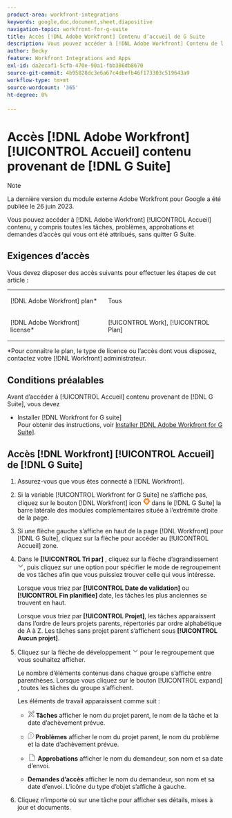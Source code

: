 ```yaml
---
product-area: workfront-integrations
keywords: google,doc,document,sheet,diapositive
navigation-topic: workfront-for-g-suite
title: Accès [!DNL Adobe Workfront] Contenu d’accueil de G Suite
description: Vous pouvez accéder à [!DNL Adobe Workfront] Contenu de l’accueil, y compris toutes les tâches, problèmes, approbations et demandes d’accès qui vous ont été attribués, sans quitter G Suite.
author: Becky
feature: Workfront Integrations and Apps
exl-id: da2ecaf1-5cfb-470e-90a1-fbb386db8670
source-git-commit: 4b95828dc3e6a67c4dbefb46f173303c519643a9
workflow-type: tm+mt
source-wordcount: '365'
ht-degree: 0%

---
```


# Accès [!DNL Adobe Workfront] [!UICONTROL Accueil] contenu provenant de [!DNL G Suite]

>[!NOTE]
>
>La dernière version du module externe Adobe Workfront pour Google a été publiée le 26 juin 2023.

Vous pouvez accéder à [!DNL Adobe Workfront] [!UICONTROL Accueil] contenu, y compris toutes les tâches, problèmes, approbations et demandes d’accès qui vous ont été attribués, sans quitter G Suite.

## Exigences d’accès

Vous devez disposer des accès suivants pour effectuer les étapes de cet article :

<table style="table-layout:auto"> 
 <col> 
 <col> 
 <tbody> 
  <tr> 
   <td role="rowheader">[!DNL Adobe Workfront] plan*</td> 
   <td> <p>Tous</p> </td> 
  </tr> 
  <tr> 
   <td role="rowheader">[!DNL Adobe Workfront] license*</td> 
   <td> <p>[!UICONTROL Work], [!UICONTROL Plan]</p> </td> 
  </tr> 
 </tbody> 
</table>

&#42;Pour connaître le plan, le type de licence ou l’accès dont vous disposez, contactez votre [!DNL Workfront] administrateur.

## Conditions préalables

Avant d’accéder à [!UICONTROL Accueil] contenu provenant de [!DNL G Suite], vous devez

* Installer [!DNL Workfront for G suite]\
   Pour obtenir des instructions, voir [Installer [!DNL Adobe Workfront for G Suite]](../../workfront-integrations-and-apps/workfront-for-g-suite/install-workfront-for-gsuite.md).

## Accès [!DNL Workfront] [!UICONTROL Accueil] de [!DNL G Suite]

1. Assurez-vous que vous êtes connecté à [!DNL Workfront].
1. Si la variable [!UICONTROL Workfront for G Suite] ne s’affiche pas, cliquez sur le bouton [!DNL Workfront] icon ![](assets/wf-lion-icon.png) dans le [!DNL G Suite] la barre latérale des modules complémentaires située à l’extrémité droite de la page.
1. Si une flèche gauche s’affiche en haut de la page [!DNL Workfront] pour [!DNL G Suite], cliquez sur la flèche pour accéder au [!UICONTROL Accueil] zone.

1. Dans le **[!UICONTROL Tri par]** , cliquez sur la flèche d’agrandissement ![](assets/dropdown-arrow.png), puis cliquez sur une option pour spécifier le mode de regroupement de vos tâches afin que vous puissiez trouver celle qui vous intéresse.

   Lorsque vous triez par **[!UICONTROL Date de validation]** ou **[!UICONTROL Fin planifiée]** date, les tâches les plus anciennes se trouvent en haut.

   Lorsque vous triez par **[!UICONTROL Projet]**, les tâches apparaissent dans l’ordre de leurs projets parents, répertoriés par ordre alphabétique de A à Z. Les tâches sans projet parent s’affichent sous **[!UICONTROL Aucun projet]**.

1. Cliquez sur la flèche de développement ![](assets/dropdown-arrow.png) pour le regroupement que vous souhaitez afficher.

   Le nombre d’éléments contenus dans chaque groupe s’affiche entre parenthèses. Lorsque vous cliquez sur le bouton [!UICONTROL expand] , toutes les tâches du groupe s’affichent.

   Les éléments de travail apparaissent comme suit :

   * ![](assets/task-icon.png) **Tâches** afficher le nom du projet parent, le nom de la tâche et la date d’achèvement prévue.

   * ![](assets/issue-icon.png) **Problèmes** afficher le nom du projet parent, le nom du problème et la date d’achèvement prévue.

   * ![](assets/document-icon.png)  **Approbations** afficher le nom du demandeur, son nom et sa date d’envoi.
   * **Demandes d’accès** afficher le nom du demandeur, son nom et sa date d’envoi. L’icône du type d’objet s’affiche à gauche.

1. Cliquez n’importe où sur une tâche pour afficher ses détails, mises à jour et documents.
